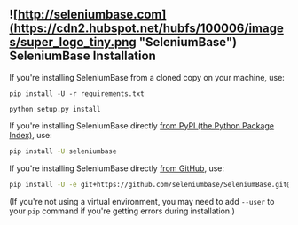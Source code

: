 ## ![http://seleniumbase.com](https://cdn2.hubspot.net/hubfs/100006/images/super_logo_tiny.png "SeleniumBase") SeleniumBase Installation

If you're installing SeleniumBase from a cloned copy on your machine, use:
```
pip install -U -r requirements.txt

python setup.py install
```

If you're installing SeleniumBase directly [from PyPI (the Python Package Index)](https://pypi.python.org/pypi/seleniumbase), use:
```bash
pip install -U seleniumbase
```

If you're installing SeleniumBase directly [from GitHub](https://github.com/seleniumbase/SeleniumBase), use:
```bash
pip install -U -e git+https://github.com/seleniumbase/SeleniumBase.git@master#egg=seleniumbase
```

(If you're not using a virtual environment, you may need to add ``--user`` to your ``pip`` command if you're getting errors during installation.)
